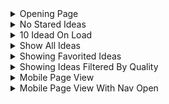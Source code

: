 



<details><summary>Opening Page</summary>

![](https://i.imgur.com/FOggwvR.png)

</details>

<details><summary>No Stared Ideas</summary>

![](https://i.imgur.com/HSzBFw9.png)

</details>

<details><summary>10 Idead On Load</summary>

![](https://imgur.com/y9prvFW.png)

</details>

<details><summary>Show All Ideas</summary>

![](https://imgur.com/g6L211E.png)

</details>

<details><summary>Showing Favorited Ideas</summary>

![](https://imgur.com/ckkgbl7.png)

</details>

<details><summary>Showing Ideas Filtered By Quality</summary>

![](https://imgur.com/xG4e3OD.png)

</details>

<details><summary>Mobile Page View</summary>

![](https://imgur.com/cm0m9RO.png)

</details>

<details><summary>Mobile Page View With Nav Open</summary>

![](https://imgur.com/icaqaf9.png)

</details>
